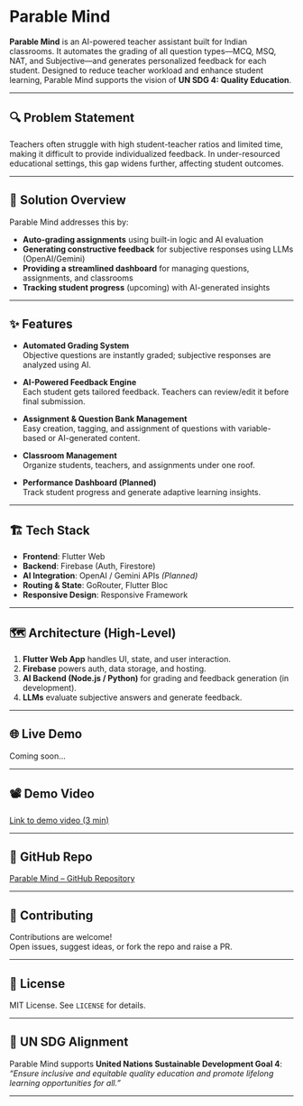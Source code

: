 # Parable Mind

**Parable Mind** is an AI-powered teacher assistant built for Indian classrooms. It automates the grading of all question types—MCQ, MSQ, NAT, and Subjective—and generates personalized feedback for each student. Designed to reduce teacher workload and enhance student learning, Parable Mind supports the vision of **UN SDG 4: Quality Education**.

---

## 🔍 Problem Statement

Teachers often struggle with high student-teacher ratios and limited time, making it difficult to provide individualized feedback. In under-resourced educational settings, this gap widens further, affecting student outcomes.

---

## 🎯 Solution Overview

Parable Mind addresses this by:
- **Auto-grading assignments** using built-in logic and AI evaluation
- **Generating constructive feedback** for subjective responses using LLMs (OpenAI/Gemini)
- **Providing a streamlined dashboard** for managing questions, assignments, and classrooms
- **Tracking student progress** (upcoming) with AI-generated insights

---

## ✨ Features

- **Automated Grading System**  
  Objective questions are instantly graded; subjective responses are analyzed using AI.

- **AI-Powered Feedback Engine**  
  Each student gets tailored feedback. Teachers can review/edit it before final submission.

- **Assignment & Question Bank Management**  
  Easy creation, tagging, and assignment of questions with variable-based or AI-generated content.

- **Classroom Management**  
  Organize students, teachers, and assignments under one roof.

- **Performance Dashboard (Planned)**  
  Track student progress and generate adaptive learning insights.

---

## 🏗️ Tech Stack

- **Frontend**: Flutter Web  
- **Backend**: Firebase (Auth, Firestore)  
- **AI Integration**: OpenAI / Gemini APIs *(Planned)*  
- **Routing & State**: GoRouter, Flutter Bloc  
- **Responsive Design**: Responsive Framework

---

## 🗺️ Architecture (High-Level)

1. **Flutter Web App** handles UI, state, and user interaction.
2. **Firebase** powers auth, data storage, and hosting.
3. **AI Backend (Node.js / Python)** for grading and feedback generation (in development).
4. **LLMs** evaluate subjective answers and generate feedback.

---

## 🌐 Live Demo

Coming soon...

---

## 📽️ Demo Video

[Link to demo video (3 min)](https://your-demo-link.com)

---

## 📁 GitHub Repo

[Parable Mind – GitHub Repository](https://github.com/your-repo-link)

---

## 🤝 Contributing

Contributions are welcome!  
Open issues, suggest ideas, or fork the repo and raise a PR.

---

## 📜 License

MIT License. See `LICENSE` for details.

---

## 📌 UN SDG Alignment

Parable Mind supports **United Nations Sustainable Development Goal 4**:  
*“Ensure inclusive and equitable quality education and promote lifelong learning opportunities for all.”*

---
